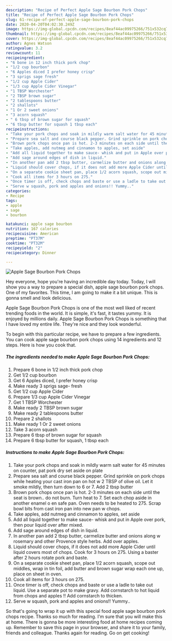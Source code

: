 ```yaml
---
description: "Recipe of Perfect Apple Sage Bourbon Pork Chops"
title: "Recipe of Perfect Apple Sage Bourbon Pork Chops"
slug: 61-recipe-of-perfect-apple-sage-bourbon-pork-chops
date: 2020-04-20T04:02:30.249Z
image: https://img-global.cpcdn.com/recipes/8eaf44ac09975266/751x532cq70/apple-sage-bourbon-pork-chops-recipe-main-photo.jpg
thumbnail: https://img-global.cpcdn.com/recipes/8eaf44ac09975266/751x532cq70/apple-sage-bourbon-pork-chops-recipe-main-photo.jpg
cover: https://img-global.cpcdn.com/recipes/8eaf44ac09975266/751x532cq70/apple-sage-bourbon-pork-chops-recipe-main-photo.jpg
author: Agnes Watson
ratingvalue: 3.2
reviewcount: 11
recipeingredient:
- "6 bone in 12 inch thick pork chop"
- "1/2 cup bourbon"
- "6 Apples diced I prefer honey crisp"
- "3 sprigs sage fresh"
- "1/2 cup Apple Cider"
- "1/3 cup Apple Cider Vinegar"
- "1 TBSP Worchester"
- "2 TBSP brown sugar"
- "2 tablespoons butter"
- "2 shallots"
- "1 Or 2 sweet onions"
- "3 acorn squash"
- " 6 tbsp of brown sugar for squash"
- "6 tbsp butter for squash 1 tbsp each"
recipeinstructions:
- "Take your pork chops and soak in mildly warm salt water for 45 minutes on counter, pat pork dry set aside on plate"
- "Prepare sea salt and course black pepper. Grind sprinkle on pork chops while heating your cast iron pan on hot w 2 TBSP of olive oil. Let it smoke mildly, then turn down to 6 or 7. Add 2 tbsp butter"
- "Brown pork chops once pan is hot. 2-3 minutes on each side until the seat is brown.. do not burn. Turn heat to 7. Set each chop aside in another enamel o en safe pan. Oven needs to be heated to 275. Scrap bowl bits from cast iron pan into new pan w chops."
- "Take apples, add nutmeg and cinnamon to apples, set aside"
- "Add all liquid together to make sauce- whisk and put in Apple over pork, then pour liquid over after mixed."
- "Add sage around edges of dish in liquid."
- "In another pan add 2 tbsp butter, carmelize butter and onions along w rosemary and other Provence style herbs. Add over apples."
- "Liquid should cover chops, if it does not add more Apple Cider until liquid covers most of chops. Cook for 3 hours on 275. Using a baster after 2 hours rotate pork and baste."
- "On a separate cookie sheet pan, place 1/2 acorn squash, scope out middles, wrap in tin foil, add butter and brown sugar wrap each one up, place on sheet in oven."
- "Cook all items for 3 hours on 275."
- "Once timer is off, check chops and baste or use a ladle to take out liquid. Use a separate pot to make gravy. Add cornstarch to hot liquid from chops and apples !! Add cornstarch to thicken."
- "Serve w squash, pork and apples and onions!! Yummy.."
categories:
- Recipe
tags:
- apple
- sage
- bourbon

katakunci: apple sage bourbon 
nutrition: 167 calories
recipecuisine: American
preptime: "PT37M"
cooktime: "PT32M"
recipeyield: "2"
recipecategory: Dinner

---
```



![Apple Sage Bourbon Pork Chops](https://img-global.cpcdn.com/recipes/8eaf44ac09975266/751x532cq70/apple-sage-bourbon-pork-chops-recipe-main-photo.jpg)

Hey everyone, hope you're having an incredible day today. Today, I will show you a way to prepare a special dish, apple sage bourbon pork chops. One of my favorites. This time, I am going to make it a bit unique. This is gonna smell and look delicious.

Apple Sage Bourbon Pork Chops is one of the most well liked of recent trending foods in the world. It is simple, it's fast, it tastes yummy. It is enjoyed by millions daily. Apple Sage Bourbon Pork Chops is something that I have loved my entire life. They're nice and they look wonderful.




To begin with this particular recipe, we have to prepare a few ingredients. You can cook apple sage bourbon pork chops using 14 ingredients and 12 steps. Here is how you cook that.

##### The ingredients needed to make Apple Sage Bourbon Pork Chops:

1. Prepare 6 bone in 1/2 inch thick pork chop
1. Get 1/2 cup bourbon
1. Get 6 Apples diced, I prefer honey crisp
1. Make ready 3 sprigs sage- fresh
1. Get 1/2 cup Apple Cider
1. Prepare 1/3 cup Apple Cider Vinegar
1. Get 1 TBSP Worchester
1. Make ready 2 TBSP brown sugar
1. Make ready 2 tablespoons butter
1. Prepare 2 shallots
1. Make ready 1 Or 2 sweet onions
1. Take 3 acorn squash
1. Prepare  6 tbsp of brown sugar for squash
1. Prepare 6 tbsp butter for squash, 1 tbsp each




##### Instructions to make Apple Sage Bourbon Pork Chops:

1. Take your pork chops and soak in mildly warm salt water for 45 minutes on counter, pat pork dry set aside on plate
1. Prepare sea salt and course black pepper. Grind sprinkle on pork chops while heating your cast iron pan on hot w 2 TBSP of olive oil. Let it smoke mildly, then turn down to 6 or 7. Add 2 tbsp butter
1. Brown pork chops once pan is hot. 2-3 minutes on each side until the seat is brown.. do not burn. Turn heat to 7. Set each chop aside in another enamel o en safe pan. Oven needs to be heated to 275. Scrap bowl bits from cast iron pan into new pan w chops.
1. Take apples, add nutmeg and cinnamon to apples, set aside
1. Add all liquid together to make sauce- whisk and put in Apple over pork, then pour liquid over after mixed.
1. Add sage around edges of dish in liquid.
1. In another pan add 2 tbsp butter, carmelize butter and onions along w rosemary and other Provence style herbs. Add over apples.
1. Liquid should cover chops, if it does not add more Apple Cider until liquid covers most of chops. Cook for 3 hours on 275. Using a baster after 2 hours rotate pork and baste.
1. On a separate cookie sheet pan, place 1/2 acorn squash, scope out middles, wrap in tin foil, add butter and brown sugar wrap each one up, place on sheet in oven.
1. Cook all items for 3 hours on 275.
1. Once timer is off, check chops and baste or use a ladle to take out liquid. Use a separate pot to make gravy. Add cornstarch to hot liquid from chops and apples !! Add cornstarch to thicken.
1. Serve w squash, pork and apples and onions!! Yummy..




So that's going to wrap it up with this special food apple sage bourbon pork chops recipe. Thanks so much for reading. I'm sure that you will make this at home. There is gonna be more interesting food at home recipes coming up. Remember to save this page in your browser, and share it to your family, friends and colleague. Thanks again for reading. Go on get cooking!
